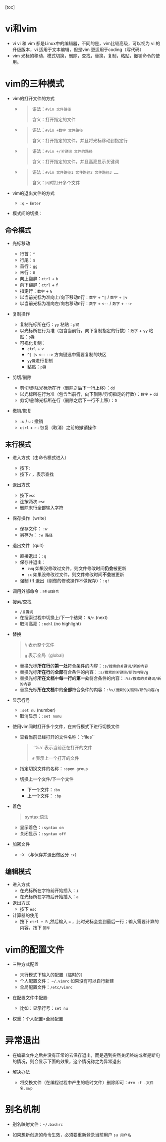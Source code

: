 [toc]

# vi和vim

* vi		vi 和 vim 都是Linux中的编辑器，不同的是，vim比较高级，可以视为 vi 的升级版本，vi 适用于文本编辑，但是vim 更适用于coding（写代码）
* vim    光标的移动，模式切换，删除，查找，替换，复制，粘贴，撤销命令的使用。

# vim的三种模式

* vim的打开文件的方式

  * > 语法：`#vim 文件路径`
    >
    > 含义：打开指定的文件

  * > 语法：`#vim +数字 文件路径`
    >
    > 含义：打开指定的文件，并且将光标移动到指定行

  * > 语法：`#vim +/关键词 文件的路径`
    >
    > 含义：打开指定的文件，并且高亮显示关键词

  * > 语法：`#vim 文件路径1 文件路径2 文件路径3 ……`
    >
    > 含义：同时打开多个文件

* vim的退出文件的方式
  
  * `:q` + `Enter`
  
* 模式间的切换：


## 命令模式

* 光标移动
  * 行首：`^`
  * 行尾：`$`
  * 首行：`gg`
  * 末行：`G`
  * 向上翻屏：`ctrl` + `b`
  * 向下翻屏：`ctrl` + `f`
  * 指定行：`数字` + `G`
  * 以当前光标为准向上/向下移动n行：`数字` + `^|` / `数字` + `|v`
  * 以当前光标为准向左/向右移动n行：`数字` + `<--` / `数字` + `-->`

* 复制操作
  * 复制光标所在行：`yy`			粘贴：`p键`
  * 以光标所在行为准（包含当前行，向下复制指定的行数）：`数字` + `yy`           粘贴：`p键`
  * 可视化复制：
    * `ctrl` + `v` 
    * `^|` `|v` `<--` `-->` 方向键选中需要复制的块区
    * `yy键`进行复制
    * 粘贴：`p键`
* 剪切/删除
  * 剪切/删除光标所在行（删除之后下一行上移）：`dd`
  * 以光标所在行为准（包含当前行，向下删除/剪切指定的行数）：`数字` + `dd`        
  * 剪切/删除光标所在行（删除之后下一行不上移）：`D`

* 撤销/恢复
  * `:u` / `u` : 撤销
  * `ctrl` + `r` : 恢复（取消）之前的撤销操作

## 末行模式

* 进入方式（由命令模式进入）
  * 按下`:` 
  * 按下`/` ，表示查找

* 退出方式
  * 按下`esc`
  * 连按两次 `esc`
  * 删除末行全部输入字符

* 保存操作（write）
  * 保存文件： `:w` 
  * 另存为： `:w 路径` 
* 退出文件（quit）
  * 直接退出：`:q`
  * 保存并退出：
    * `:wq` 如果没修改过文件，则文件修改时间**仍会**被更新
    * `:x` 如果没修改过文件，则文件修改时间**不会**被更新
  * 强制 (!) 退出（刚做的修改操作不做保存）：`:q!`

* 调用外部命令 `:!外部命令`
* 搜索/查找
  * `/关键词`
  * 在搜索过程中切换上/下一个结果： `N/n` (next)
  * 取消高亮：`:nohl` (no highlight)

* 替换

  > `%` 表示整个文件
  >
  > `g` 表示全局（global)

  * 替换光标**所在行**的**第一处**符合条件的内容：`:s/搜索的关键词/新的内容` 
  * 替换光标**所在行**的**全部**符合条件的内容：`:s/搜索的关键词/新的内容/g` 
  * 替换光标**所在文档**中**每一行**的**第一处**符合条件的内容：`:%s/搜索的关键词/新的内容` 
  * 替换光标**所在文档**中的**全部**符合条件的内容：`:%s/搜索的关键词/新的内容/g` 

* 显示行号
  * `:set nu` (number)
  * 取消显示：`:set nonu` 

* 使用vim同时打开多个文件，在末行模式下进行切换文件

  * 查看当前已经打开的文件名称：`:files``

    > ``%a` 表示当前正在打开的文件
    >
    > `#` 表示上一个打开的文件

  * 指定切换文件的名称：`:open group`

  * 切换上一个文件/下一个文件

    * 下一个文件：`:bn`
    * 上一个文件： `:bp`

* 着色 

  > syntax:语法

  * 显示着色：`:syntax on`
  * 关闭显示：`:syntax off` 

* 加密文件

  * `:X`   （与保存并退出做区分 `:x`）

## 编辑模式

* 进入方式
  * 在光标所在字符前开始插入：`i`
  * 在光标所在字符后开始插入：`a`
* 退出方式
  * 按下 `esc`
* 计算器的使用
  * 按下 `ctrl + R` ,然后输入 `=` ，此时光标会变到最后一行；输入需要计算的内容，按下 `回车`

# vim的配置文件

* 三种方式配置
  * 末行模式下输入的配置（临时的）
  * 个人配置文件： `~/.vimrc`  如果没有可以自行新建
  * 全局配置文件：`/etc/vimrc`
* 在配置文件中配置:
  * 比如：显示行号：`set nu`

* 权重：个人配置>全局配置

# 异常退出

* 在编辑文件之后并没有正常的去保存退出，而是遇到突然关闭终端或者是断电的情况，则会显示下面的效果，这个情况称之为异常退出
  
* 解决办法
  * 将交换文件（在编程过程中产生的临时文件）删除即可：`#rm -f .文件名.swp`

# 别名机制

* 别名映射文件：`~/.bashrc`
  
* 如果想新创造的命令生效，必须要重新登录当前用户 `su 用户名`